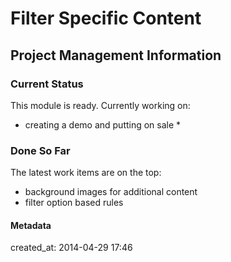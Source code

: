 # Filter Specific Content #

## Project Management Information ##

### Current Status ###

This module is ready. Currently working on:

* creating a demo and putting on sale
    * 

### Done So Far ###

The latest work items are on the top:

* background images for additional content
* filter option based rules

#### Metadata ####

created_at: 2014-04-29 17:46